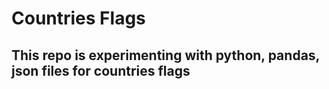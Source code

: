 # Countries Flags
 
 ## This repo is experimenting with python, pandas, json files for countries flags
